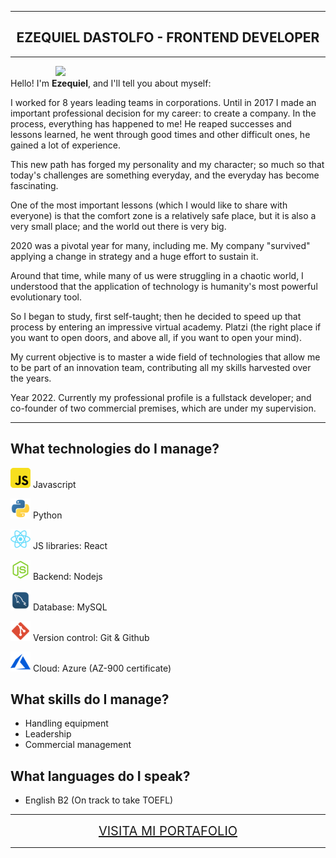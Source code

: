 
---
<h2 style="text-align:center" >EZEQUIEL DASTOLFO - FRONTEND DEVELOPER</h2>

---
<div style="width: 360px; margin: 0 auto">
<img src="https://wallpapers.com/images/hd/4k-programming-keep-calm-poster-dkij2z2o9onznatz.jpg">
</div>
Hello! I'm <b>Ezequiel</b>, and I'll tell you about myself:


I worked for 8 years leading teams in corporations. Until in 2017 I made an important professional decision for my career: to create a company. In the process, everything has happened to me! He reaped successes and lessons learned, he went through good times and other difficult ones, he gained a lot of experience.

This new path has forged my personality and my character; so much so that today's challenges are something everyday, and the everyday has become fascinating.

One of the most important lessons (which I would like to share with everyone) is that the comfort zone is a relatively safe place, but it is also a very small place; and the world out there is very big.

2020 was a pivotal year for many, including me. My company "survived" applying a change in strategy and a huge effort to sustain it.

Around that time, while many of us were struggling in a chaotic world, I understood that the application of technology is humanity's most powerful evolutionary tool.

So I began to study, first self-taught; then he decided to speed up that process by entering an impressive virtual academy. Platzi (the right place if you want to open doors, and above all, if you want to open your mind).

My current objective is to master a wide field of technologies that allow me to be part of an innovation team, contributing all my skills harvested over the years.

Year 2022. Currently my professional profile is a fullstack developer; and co-founder of two commercial premises, which are under my supervision.

---


What technologies do I manage?
---



<img src="assets\js-icon.png"> Javascript

<img src="assets\python-icon.png"> Python

<img src="assets\react-icon.png"> JS libraries: React

<img src="assets\node-icon.png"> Backend: Nodejs

<img src="assets\mysql-icon.png"> Database: MySQL

<img src="assets\git-icon.png"> Version control: Git & Github

<img src="assets\azure-icon.png"> Cloud: Azure (AZ-900 certificate)

What skills do I manage?
---

- Handling equipment
- Leadership
- Commercial management

What languages ​​do I speak?
---
- English B2 (On track to take TOEFL)

---

<div style="text-align: center; font-size: 20px"><a href="https://ezequieldas.github.io/" >VISITA MI PORTAFOLIO</a></div>

---







